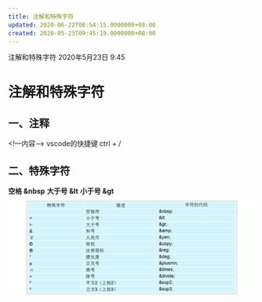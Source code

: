 ```yaml
---
title: 注解和特殊字符
updated: 2020-06-22T08:54:15.0000000+08:00
created: 2020-05-23T09:45:19.0000000+08:00
---
```


注解和特殊字符
2020年5月23日
9:45

# 注解和特殊字符
## 一、注释
\<!—内容—\>
vscode的快捷键 ctrl + /
## 二、特殊字符
**空格 &nbsp**
**大于号 &lt**
**小于号 &gt**
![image1](../../assets/b1f1a69b72a9423493e509f5fa47919e.png)
